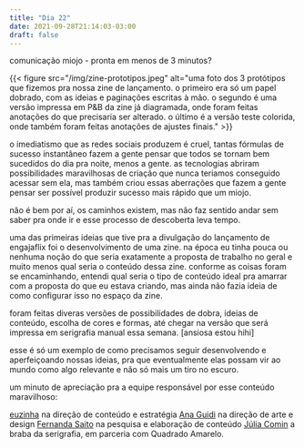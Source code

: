 ```yaml
---
title: "Dia 22"
date: 2021-09-28T21:14:03-03:00
draft: false
---
```


comunicação miojo - pronta em menos de 3 minutos?

{{< figure src="/img/zine-prototipos.jpeg" alt="uma foto dos 3 protótipos que fizemos pra nossa zine de lançamento. o primeiro era só um papel dobrado, com as ideias e paginações escritas à mão. o segundo é uma versão impressa em P&B da zine já diagramada, onde foram feitas anotações do que precisaria ser alterado. o último é a versão teste colorida, onde também foram feitas anotações de ajustes finais." >}}

o imediatismo que as redes sociais produzem é cruel, tantas fórmulas de sucesso instantâneo fazem a gente pensar que todos se tornam bem sucedidos do dia pra noite, menos a gente. as tecnologias abriram possibilidades maravilhosas de criação que nunca teriamos conseguido acessar sem ela, mas também criou essas aberrações que fazem a gente pensar ser possível produzir sucesso mais rápido que um miojo. 

não é bem por aí, os caminhos existem, mas não faz sentido andar sem saber pra onde ir e esse processo de descoberta leva tempo. 

uma das primeiras ideias que tive pra a divulgação do lançamento de engajaflix foi o desenvolvimento de uma zine. na época eu tinha pouca ou nenhuma noção do que seria exatamente a proposta de trabalho no geral e muito menos qual seria o conteúdo dessa zine. conforme as coisas foram se encaminhando, entendi qual seria o tipo de conteúdo ideal pra amarrar com a proposta do que eu estava criando, mas ainda não fazia ideia de como configurar isso no espaço da zine.

foram feitas diveras versões de possibilidades de dobra, ideias de conteúdo, escolha de cores e formas, até chegar na versão que será impressa em serigrafia manual essa semana. [ansiosa estou hihi]

esse é só um exemplo de como precisamos seguir desenvolvendo e aperfeiçoando nossas ideias, pra que eventualmente elas possam vir ao mundo como algo relevante e não só mais um tiro no escuro. 

um minuto de apreciação pra a equipe responsável por esse conteúdo maravilhoso:

[euzinha](https://www.linkedin.com/in/juliagtr/) na direção de conteúdo e estratégia
[Ana Guidi](https://www.behance.net/anacguidi) na direção de arte e design
[Fernanda Saito](https://www.instagram.com/saitofff/) na pesquisa e elaboração de conteúdo
[Júlia Comin](https://www.instagram.com/cominj/) a braba da serigrafia, em parceria com Quadrado Amarelo. 